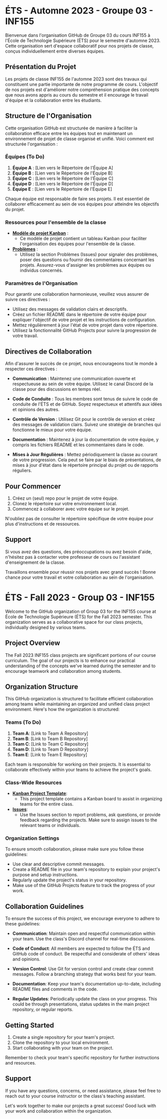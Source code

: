 # ÉTS - Automne 2023 - Groupe 03 - INF155

Bienvenue dans l'organisation GitHub de Groupe 03 du cours INF155 à l'École de Technologie Supérieure (ÉTS) pour le semestre d'automne 2023. Cette organisation sert d'espace collaboratif pour nos projets de classe, conçus individuellement entre diverses équipes.

## Présentation du Projet

Les projets de classe INF155 de l'automne 2023 sont des travaux qui constituent une partie importante de notre programme de cours. L'objectif de nos projets est d'améliorer notre compréhension pratique des concepts que nous avons appris au cours du semestre et il encourage le travail d'équipe et la collaboration entre les étudiants.

## Structure de l'Organisation

Cette organisation GitHub est structurée de manière à faciliter la collaboration efficace entre les équipes tout en maintenant un environnement de projet de classe organisé et unifié. Voici comment est structurée l'organisation :

### Équipes (To Do)

1. **Équipe A** : [Lien vers le Répertoire de l'Équipe A]
2. **Équipe B** : [Lien vers le Répertoire de l'Équipe B]
3. **Équipe C** : [Lien vers le Répertoire de l'Équipe C]
4. **Équipe D** : [Lien vers le Répertoire de l'Équipe D]
5. **Équipe E** : [Lien vers le Répertoire de l'Équipe E]

Chaque équipe est responsable de faire ses projets. Il est essentiel de collaborer efficacement au sein de vos équipes pour atteindre les objectifs du projet.

### Ressources pour l'ensemble de la classe

- **[Modèle de projet Kanban](https://github.com/orgs/ETS-Fall-2023-GR03-INF155/projects/7)** :
  - Ce modèle de projet contient un tableau Kanban pour faciliter l'organisation des équipes pour l'ensemble de la classe.
- **[Problèmes](https://github.com/ETS-Fall-2023-GR03-INF155/.github/issues)** :
  - Utilisez la section Problèmes (Issues) pour signaler des problèmes, poser des questions ou fournir des commentaires concernant les projets. Assurez-vous d'assigner les problèmes aux équipes ou individus concernés.

### Paramètres de l'Organisation

Pour garantir une collaboration harmonieuse, veuillez vous assurer de suivre ces directives :

- Utilisez des messages de validation clairs et descriptifs.
- Créez un fichier README dans le répertoire de votre équipe pour expliquer l'objectif de votre projet et les instructions de configuration.
- Mettez régulièrement à jour l'état de votre projet dans votre répertoire.
- Utilisez la fonctionnalité GitHub Projects pour suivre la progression de votre travail.

## Directives de Collaboration

Afin d'assurer le succès de ce projet, nous encourageons tout le monde à respecter ces directives :

- **Communication** : Maintenez une communication ouverte et respectueuse au sein de votre équipe. Utilisez le canal Discord de la classe pour des discussions en temps réel.

- **Code de Conduite** : Tous les membres sont tenus de suivre le code de conduite de l'ÉTS et de GitHub. Soyez respectueux et attentifs aux idées et opinions des autres.

- **Contrôle de Version** : Utilisez Git pour le contrôle de version et créez des messages de validation clairs. Suivez une stratégie de branches qui fonctionne le mieux pour votre équipe.

- **Documentation** : Maintenez à jour la documentation de votre équipe, y compris les fichiers README et les commentaires dans le code.

- **Mises à Jour Régulières** : Mettez périodiquement la classe au courant de votre progression. Cela peut se faire par le biais de présentations, de mises à jour d'état dans le répertoire principal du projet ou de rapports réguliers.

## Pour Commencer

1. Créez un (seul) repo pour le projet de votre équipe.
2. Clonez le répertoire sur votre environnement local.
3. Commencez à collaborer avec votre équipe sur le projet.

N'oubliez pas de consulter le répertoire spécifique de votre équipe pour plus d'instructions et de ressources.

## Support

Si vous avez des questions, des préoccupations ou avez besoin d'aide, n'hésitez pas à contacter votre professeur de cours ou l'assistant d'enseignement de la classe.

Travaillons ensemble pour réussir nos projets avec grand succès ! Bonne chance pour votre travail et votre collaboration au sein de l'organisation.

# ÉTS - Fall 2023 - Group 03 - INF155

Welcome to the GitHub organization of Group 03 for the INF155 course at École de Technologie Supérieure (ÉTS) for the Fall 2023 semester. This organization serves as a collaborative space for our class projects, individually designed by various teams.

## Project Overview

The Fall 2023 INF155 class projects are significant portions of our course curriculum. The goal of our projects is to enhance our practical understanding of the concepts we've learned during the semester and to encourage teamwork and collaboration among students.

## Organization Structure

This GitHub organization is structured to facilitate efficient collaboration among teams while maintaining an organized and unified class project environment. Here's how the organization is structured:

### Teams (To Do)

1. **Team A**: [Link to Team A Repository]
2. **Team B**: [Link to Team B Repository]
3. **Team C**: [Link to Team C Repository]
4. **Team D**: [Link to Team D Repository]
5. **Team E**: [Link to Team E Repository]

Each team is responsible for working on their projects. It is essential to collaborate effectively within your teams to achieve the project's goals.

### Class-Wide Resources

- **[Kanban Project Template](https://github.com/orgs/ETS-Fall-2023-GR03-INF155/projects/7)**:
  - This project template contains a Kanban board to assist in organizing teams for the entire class.
- **[Issues](https://github.com/ETS-Fall-2023-GR03-INF155/.github/issues)**:
  - Use the Issues section to report problems, ask questions, or provide feedback regarding the projects. Make sure to assign issues to the relevant teams or individuals.

### Organization Settings

To ensure smooth collaboration, please make sure you follow these guidelines:

- Use clear and descriptive commit messages.
- Create a README file in your team's repository to explain your project's purpose and setup instructions.
- Regularly update the project's status in your repository.
- Make use of the GitHub Projects feature to track the progress of your work.

## Collaboration Guidelines

To ensure the success of this project, we encourage everyone to adhere to these guidelines:

- **Communication**: Maintain open and respectful communication within your team. Use the class's Discord channel for real-time discussions.

- **Code of Conduct**: All members are expected to follow the ÉTS and GitHub code of conduct. Be respectful and considerate of others' ideas and opinions.

- **Version Control**: Use Git for version control and create clear commit messages. Follow a branching strategy that works best for your team.

- **Documentation**: Keep your team's documentation up-to-date, including README files and comments in the code.

- **Regular Updates**: Periodically update the class on your progress. This could be through presentations, status updates in the main project repository, or regular reports.

## Getting Started

1. Create a single repository for your team's project.
2. Clone the repository to your local environment.
3. Start collaborating with your team on the project.

Remember to check your team's specific repository for further instructions and resources.

## Support

If you have any questions, concerns, or need assistance, please feel free to reach out to your course instructor or the class's teaching assistant.

Let's work together to make our projects a great success! Good luck with your work and collaboration within the organization.
